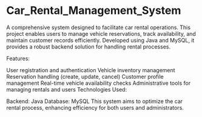 # Car_Rental_Management_System


A comprehensive system designed to facilitate car rental operations. This project enables users to manage vehicle reservations, track availability, and maintain customer records efficiently. Developed using Java and MySQL, it provides a robust backend solution for handling rental processes.

Features:

User registration and authentication
Vehicle inventory management
Reservation handling (create, update, cancel)
Customer profile management
Real-time vehicle availability checks
Administrative tools for managing rentals and users
Technologies Used:

Backend: Java 
Database: MySQL
This system aims to optimize the car rental process, enhancing efficiency for both users and administrators.
